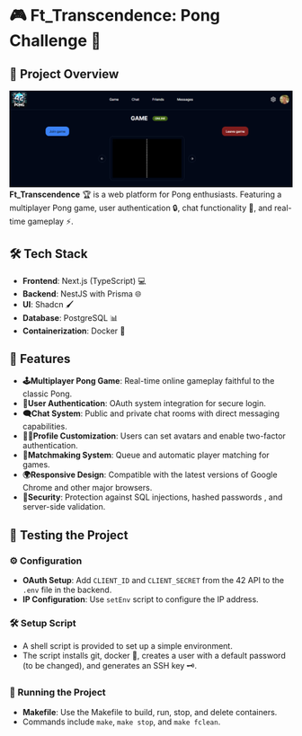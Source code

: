 # 🎮 Ft_Transcendence: Pong Challenge 🏓

## 🌟 Project Overview
![Project Image](game.png)
**Ft_Transcendence** 🏆 is a web platform for Pong enthusiasts. Featuring a multiplayer Pong game, user authentication 🔒, chat functionality 💬, and real-time gameplay ⚡.

## 🛠️ Tech Stack
- **Frontend**: Next.js (TypeScript) 💻
- **Backend**: NestJS with Prisma 🌐
- **UI**: Shadcn 🖌️
- **Database**: PostgreSQL 📊
- **Containerization**: Docker 🐳

## 🎉 Features
- **🕹️Multiplayer Pong Game**: Real-time online gameplay faithful to the classic Pong.
- **🔑User Authentication**: OAuth system integration for secure login.
- **🗨️Chat System**: Public and private chat rooms with direct messaging capabilities.
- **🧑‍🎨Profile Customization**: Users can set avatars and enable two-factor authentication.
- **🤝Matchmaking System**: Queue and automatic player matching for games.
- **🌍Responsive Design**: Compatible with the latest versions of Google Chrome and other major browsers.
- **💉Security**: Protection against SQL injections, hashed passwords , and server-side validation.

## 🧪 Testing the Project
### ⚙️ Configuration
- **OAuth Setup**: Add `CLIENT_ID` and `CLIENT_SECRET` from the 42 API to the `.env` file in the backend.
- **IP Configuration**: Use `setEnv` script to configure the IP address.

### 🛠️ Setup Script
- A shell script is provided to set up a simple environment.
- The script installs git, docker 🐳, creates a user with a default password (to be changed), and generates an SSH key 🗝️.

### 🚀 Running the Project
- **Makefile**: Use the Makefile to build, run, stop, and delete containers.
- Commands include `make`, `make stop`, and `make fclean`.
